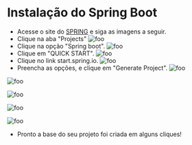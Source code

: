 # Instalação do Spring Boot

- Acesse o site do [SPRING](https://spring.io/) e siga as imagens a seguir.
- Clique na aba "Projects"
![foo](https://cdn.discordapp.com/attachments/169152372612923392/329053706320478210/unknown.png)
- Clique na opção "Spring boot".
![foo](https://cdn.discordapp.com/attachments/169152372612923392/329053792316424193/unknown.png)
- Clique em "QUICK START".
![foo](https://cdn.discordapp.com/attachments/169152372612923392/329053860138319882/unknown.png)
- Clique no link start.spring.io. 
![foo](https://cdn.discordapp.com/attachments/169152372612923392/329053914957611019/unknown.png)
- Preencha as opções, e clique em "Generate Project".
![foo](https://cdn.discordapp.com/attachments/169152372612923392/329054525904257035/unknown.png)

![foo](https://cdn.discordapp.com/attachments/169152372612923392/329054971452719105/unknown.png)

![foo](https://cdn.discordapp.com/attachments/169152372612923392/329055141951045634/unknown.png)

![foo](https://cdn.discordapp.com/attachments/169152372612923392/329055196342648832/unknown.png)

![foo](https://cdn.discordapp.com/attachments/169152372612923392/329055565944848394/unknown.png)

- Pronto a base do seu projeto foi criada em alguns cliques!
